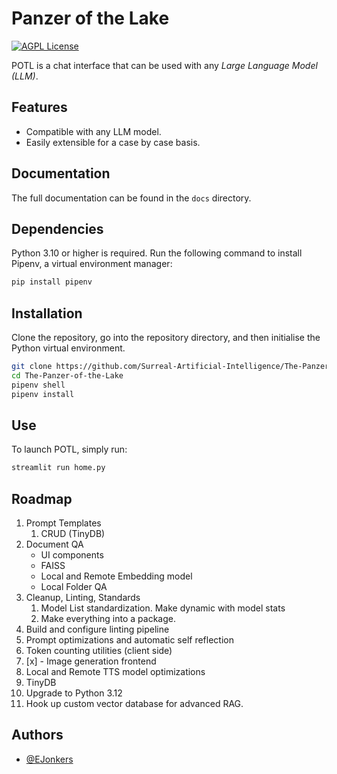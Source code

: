 # Panzer of the Lake

[![AGPL License](https://img.shields.io/badge/license-AGPL-blue.svg)](http://www.gnu.org/licenses/agpl-3.0)

POTL is a chat interface that can be used with any _Large Language Model (LLM)_.

## Features

- Compatible with any LLM model.
- Easily extensible for a case by case basis.

## Documentation

The full documentation can be found in the `docs` directory.

## Dependencies

Python 3.10 or higher is required.
Run the following command to install Pipenv, a virtual environment manager:

```bash
pip install pipenv
```

## Installation

Clone the repository, go into the repository directory, and then initialise the
Python virtual environment.

```bash
git clone https://github.com/Surreal-Artificial-Intelligence/The-Panzer-of-the-Lake.git
cd The-Panzer-of-the-Lake
pipenv shell
pipenv install
```

## Use

To launch POTL, simply run:

```bash
streamlit run home.py
```

## Roadmap

1. Prompt Templates
   1. CRUD (TinyDB)
2. Document QA
   - UI components
   - FAISS
   - Local and Remote Embedding model
   - Local Folder QA
3. Cleanup, Linting, Standards
   1. Model List standardization. Make dynamic with model stats
   2. Make everything into a package.
4. Build and configure linting pipeline
5. Prompt optimizations and automatic self reflection
6. Token counting utilities (client side)
7. [x] - Image generation frontend
8. Local and Remote TTS model optimizations
9.  TinyDB
10. Upgrade to Python 3.12
11. Hook up custom vector database for advanced RAG.

## Authors

- [@EJonkers](https://www.gitlab.com/EJonkers)
